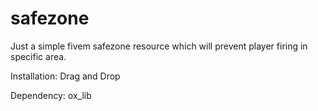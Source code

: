 # safezone
Just a simple fivem safezone resource which will prevent player firing in specific area.

Installation:
Drag and Drop

Dependency: 
ox_lib
